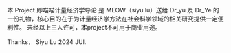 本 Project 即喵喵计量经济学导论
是 MEOW（siyu lu）送给 Dr_yu 及 Dr_Ye 的一份礼物，核心目的在于为计量经济学方法在社会科学领域的相关研究提供一定便利性。
未经以上三人许可，本project不可用于商业用途。

Thanks，
Siyu Lu 2024 JUl.
